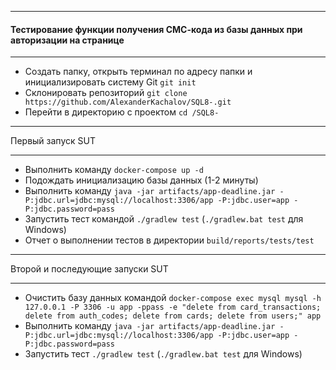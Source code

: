 ___

#### Тестирование функции получения СМС-кода из базы данных при авторизации на странице

---
* Создать папку, открыть терминал по адресу папки и инициализировать систему Git `git init`
* Склонировать репозиторий `git clone https://github.com/AlexanderKachalov/SQL8-.git`
* Перейти в директорию с проектом `cd /SQL8-`
***
Первый запуск SUT
***
* Выполнить команду `docker-compose up -d`
* Подождать инициализацию базы данных (1-2 минуты)
* Выполнить команду `java -jar artifacts/app-deadline.jar -P:jdbc.url=jdbc:mysql://localhost:3306/app -P:jdbc.user=app -P:jdbc.password=pass`
* Запустить тест командой `./gradlew test` (`./gradlew.bat test` для Windows)
* Отчет о выполнении тестов в директории `build/reports/tests/test`
***
Второй и последующие запуски SUT
***
* Очистить базу данных командой `docker-compose exec mysql mysql -h 127.0.0.1 -P 3306 -u app -ppass -e "delete from card_transactions; delete from auth_codes; delete from cards; delete from users;" app`
* Выполнить команду `java -jar artifacts/app-deadline.jar -P:jdbc.url=jdbc:mysql://localhost:3306/app -P:jdbc.user=app -P:jdbc.password=pass`
* Запустить тест `./gradlew test` (`./gradlew.bat test` для Windows)

